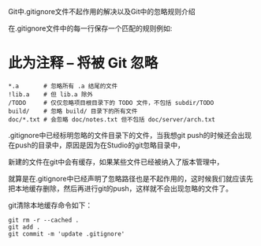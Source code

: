 Git中.gitignore文件不起作用的解决以及Git中的忽略规则介绍

在.gitignore文件中的每一行保存一个匹配的规则例如:

# 此为注释 – 将被 Git 忽略
```
*.a       # 忽略所有 .a 结尾的文件
!lib.a    # 但 lib.a 除外
/TODO     # 仅仅忽略项目根目录下的 TODO 文件，不包括 subdir/TODO
build/    # 忽略 build/ 目录下的所有文件
doc/*.txt # 会忽略 doc/notes.txt 但不包括 doc/server/arch.txt
```
.gitignore中已经标明忽略的文件目录下的文件，当我想git push的时候还会出现在push的目录中，原因是因为在Studio的git忽略目录中，

新建的文件在git中会有缓存，如果某些文件已经被纳入了版本管理中，

就算是在.gitignore中已经声明了忽略路径也是不起作用的，这时候我们就应该先把本地缓存删除，然后再进行git的push，这样就不会出现忽略的文件了。

git清除本地缓存命令如下：

```
git rm -r --cached .
git add .
git commit -m 'update .gitignore'
```